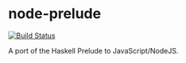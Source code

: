 node-prelude
============

[![Build Status](https://travis-ci.org/scravy/node-prelude.svg?branch=master)](https://travis-ci.org/scravy/node-prelude)

A port of the Haskell Prelude to JavaScript/NodeJS.
